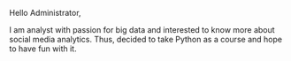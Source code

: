Hello Administrator,

I am analyst with passion for big data and interested to know more about social media analytics. Thus, decided to take Python as a course and hope to have fun with it.
